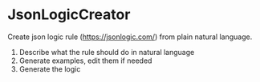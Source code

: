 # JsonLogicCreator

Create json logic rule (https://jsonlogic.com/) from plain natural language.
1. Describe what the rule should do in natural language
2. Generate examples, edit them if needed
3. Generate the logic
